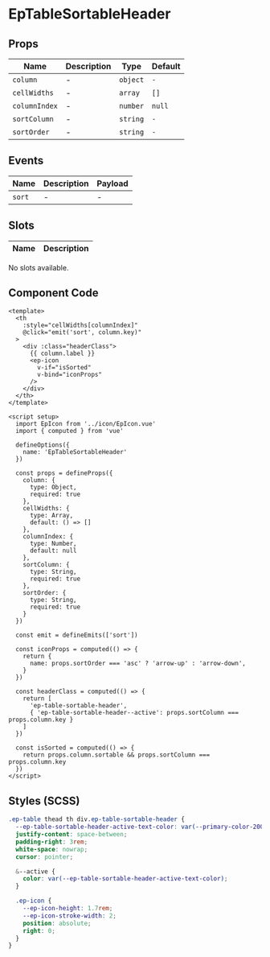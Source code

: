 # EpTableSortableHeader



## Props
| Name | Description | Type | Default |
|------|-------------|------|---------|
| `column` | - | `object` | `-` |
| `cellWidths` | - | `array` | `[]` |
| `columnIndex` | - | `number` | `null` |
| `sortColumn` | - | `string` | `-` |
| `sortOrder` | - | `string` | `-` |

## Events
| Name    | Description                 | Payload    |
|---------|-----------------------------|------------|
| `sort` | - | - |

## Slots
| Name | Description |
|------|-------------|
No slots available.

## Component Code

```vue
<template>
  <th
    :style="cellWidths[columnIndex]"
    @click="emit('sort', column.key)"
  >
    <div :class="headerClass">
      {{ column.label }}
      <ep-icon
        v-if="isSorted"
        v-bind="iconProps"
      />
    </div>
  </th>
</template>

<script setup>
  import EpIcon from '../icon/EpIcon.vue'
  import { computed } from 'vue'

  defineOptions({
    name: 'EpTableSortableHeader'
  })

  const props = defineProps({
    column: {
      type: Object,
      required: true
    },
    cellWidths: {
      type: Array,
      default: () => []
    },
    columnIndex: {
      type: Number,
      default: null
    },
    sortColumn: {
      type: String,
      required: true
    },
    sortOrder: {
      type: String,
      required: true
    }
  })

  const emit = defineEmits(['sort'])

  const iconProps = computed(() => {
    return {
      name: props.sortOrder === 'asc' ? 'arrow-up' : 'arrow-down',
    }
  })

  const headerClass = computed(() => {
    return [
      'ep-table-sortable-header',
      { 'ep-table-sortable-header--active': props.sortColumn === props.column.key }
    ]
  })

  const isSorted = computed(() => {
    return props.column.sortable && props.sortColumn === props.column.key
  })
</script>
```


## Styles (SCSS)

```scss
.ep-table thead th div.ep-table-sortable-header {
  --ep-table-sortable-header-active-text-color: var(--primary-color-200);
  justify-content: space-between;
  padding-right: 3rem;
  white-space: nowrap;
  cursor: pointer;

  &--active {
    color: var(--ep-table-sortable-header-active-text-color);
  }

  .ep-icon {
    --ep-icon-height: 1.7rem;
    --ep-icon-stroke-width: 2;
    position: absolute;
    right: 0;
  }
}
```